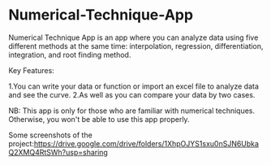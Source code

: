 # Numerical-Technique-App
Numerical Technique App is an app where you can analyze data using five different methods at the same time: interpolation, regression, differentiation, integration, and root finding method. 

Key Features:

1.You can write your data or function or import an excel file to analyze data and see the curve.
2.As well as you can compare your data by two cases. 

NB: This app is only for those who are familiar with numerical techniques. Otherwise, you won't be able to use this app properly.



Some screenshots of the project:https://drive.google.com/drive/folders/1XhpOJYS1sxu0nSJN6UbkaQ2XMQ4RtSWh?usp=sharing
